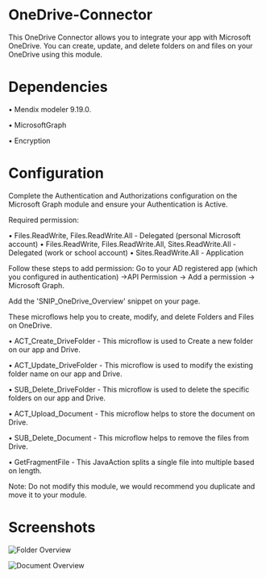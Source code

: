 # OneDrive-Connector

This OneDrive Connector allows you to integrate your app with Microsoft OneDrive. You can create, update, and delete folders on and files on your OneDrive using this module.

# Dependencies

• Mendix modeler 9.19.0.

• MicrosoftGraph 

• Encryption

# Configuration

Complete the Authentication and Authorizations configuration on the Microsoft Graph module and ensure your Authentication is Active.

Required permission:

• Files.ReadWrite, Files.ReadWrite.All  -  Delegated (personal Microsoft account)
• Files.ReadWrite, Files.ReadWrite.All, Sites.ReadWrite.All  -  Delegated (work or school account)
• Sites.ReadWrite.All  -  Application

Follow these steps to add permission: Go to your AD registered app (which you configured in authentication) ->API Permission -> Add a permission -> Microsoft Graph.

Add the 'SNIP_OneDrive_Overview' snippet on your page.

These microflows help you to create, modify, and delete Folders and Files on OneDrive.

• ACT_Create_DriveFolder - This microflow is used to Create a new folder on our app and Drive.

• ACT_Update_DriveFolder - This microflow is used to modify the existing folder name on our app and Drive.

• SUB_Delete_DriveFolder - This microflow is used to delete the specific folders on our app and Drive.

• ACT_Upload_Document - This microflow helps to store the document on Drive.

• SUB_Delete_Document - This microflow helps to remove the files from Drive.

• GetFragmentFile - This JavaAction splits a single file into multiple based on length.

Note: Do not modify this module, we would recommend you duplicate and move it to your module.

# Screenshots

![Folder Overview](https://github.com/SankaralingamThiru/OneDrive-Connector/assets/141998014/03b24e00-650b-4240-b6d3-3fdea4ddb7fc)


![Document Overview](https://github.com/SankaralingamThiru/OneDrive-Connector/assets/141998014/49b7a0b6-f0b5-46e0-b7f7-676211c6f0cb)
